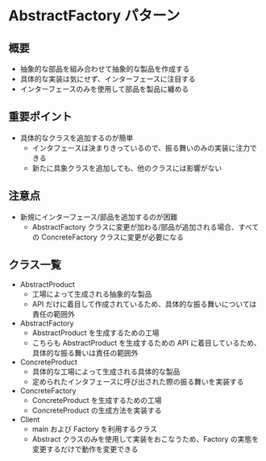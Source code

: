 # AbstractFactory パターン

## 概要

- 抽象的な部品を組み合わせて抽象的な製品を作成する
- 具体的な実装は気にせず、インターフェースに注目する
- インターフェースのみを使用して部品を製品に纏める

## 重要ポイント

- 具体的なクラスを追加するのが簡単
  - インタフェースは決まりきっているので、振る舞いのみの実装に注力できる
  - 新たに具象クラスを追加しても、他のクラスには影響がない

## 注意点

- 新規にインターフェース/部品を追加するのが困難
  - AbstractFactory クラスに変更が加わる/部品が追加される場合、すべての ConcreteFactory クラスに変更が必要になる

## クラス一覧

- AbstractProduct
  - 工場によって生成される抽象的な製品
  - API だけに着目して作成されているため、具体的な振る舞いについては責任の範囲外
- AbstractFactory
  - AbstractProduct を生成するための工場
  - こちらも AbstractProduct を生成するための API に着目しているため、具体的な振る舞いは責任の範囲外
- ConcreteProduct
  - 具体的な工場によって生成される具体的な製品
  - 定められたインタフェースに呼び出された際の振る舞いを実装する
- ConcreteFactory
  - ConcreteProduct を生成するための工場
  - ConcreteProduct の生成方法を実装する
- Client
  - main および Factory を利用するクラス
  - Abstract クラスのみを使用して実装をおこなうため、Factory の実態を変更するだけで動作を変更できる
